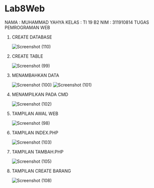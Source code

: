 # Lab8Web
NAMA  : MUHAMMAD YAHYA
KELAS : TI 19 B2
NIM   : 311910814
TUGAS PEMROGRAMAN WEB 

1. CREATE DATABASE 
    
    ![Screenshot (110)](https://user-images.githubusercontent.com/81598272/121054887-fb73ae00-c7e6-11eb-833a-cb2d9f4ce368.png)

2. CREATE TABLE

   ![Screenshot (99)](https://user-images.githubusercontent.com/81598272/121052859-f9a8eb00-c7e4-11eb-818e-853e46e2a166.png)
    
3. MENAMBAHKAN DATA  

    ![Screenshot (100)](https://user-images.githubusercontent.com/81598272/121053002-1b09d700-c7e5-11eb-89b9-8ae48b752ec6.png)
    ![Screenshot (101)](https://user-images.githubusercontent.com/81598272/121053245-5ad0be80-c7e5-11eb-819c-fd82fac6ec49.png)

4. MENAMPILKAN PADA CMD 

    ![Screenshot (102)](https://user-images.githubusercontent.com/81598272/121053453-94a1c500-c7e5-11eb-88a3-0a9f6924001b.png)
    
5. TAMPILAN AWAL WEB 

    ![Screenshot (98)](https://user-images.githubusercontent.com/81598272/121053685-d03c8f00-c7e5-11eb-9910-08dc1238d4a6.png)
    
6. TAMPILAN INDEX.PHP

    ![Screenshot (103)](https://user-images.githubusercontent.com/81598272/121053896-0843d200-c7e6-11eb-9c81-505ef451202b.png)
    
7. TAMPILAN TAMBAH.PHP

    ![Screenshot (105)](https://user-images.githubusercontent.com/81598272/121054222-578a0280-c7e6-11eb-943f-d06020af60b9.png)
    
8. TAMPILAN CREATE BARANG 

    ![Screenshot (108)](https://user-images.githubusercontent.com/81598272/121054517-9f108e80-c7e6-11eb-9695-8f7603d100ac.png)
